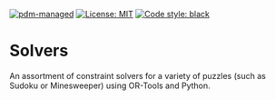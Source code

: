 [![pdm-managed](https://img.shields.io/badge/pdm-managed-blueviolet)](https://pdm.fming.dev)
[![License: MIT](https://img.shields.io/badge/License-MIT-blue.svg)](https://opensource.org/licenses/MIT)
<a href="https://github.com/psf/black"><img alt="Code style: black" src="https://img.shields.io/badge/code%20style-black-000000.svg"></a>

# Solvers
An assortment of constraint solvers for a variety of puzzles (such as Sudoku or Minesweeper) using OR-Tools and Python.
